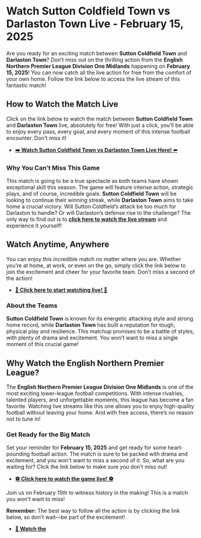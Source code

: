 # Watch Sutton Coldfield Town vs Darlaston Town Live - February 15, 2025

Are you ready for an exciting match between **Sutton Coldfield Town** and **Darlaston Town**? Don’t miss out on the thrilling action from the **English Northern Premier League Division One Midlands** happening on **February 15, 2025**! You can now catch all the live action for free from the comfort of your own home. Follow the link below to access the live stream of this fantastic match!

## How to Watch the Match Live

Click on the link below to watch the match between **Sutton Coldfield Town** and **Darlaston Town** live, absolutely for free! With just a click, you’ll be able to enjoy every pass, every goal, and every moment of this intense football encounter. Don’t miss it!

- [**➡️ Watch Sutton Coldfield Town vs Darlaston Town Live Here! ⬅️**](https://tinyurl.com/livestreamfreeo?st=Sutton+Coldfield+Town+vs+Darlaston+Town&si=ghc)

### Why You Can’t Miss This Game

This match is going to be a true spectacle as both teams have shown exceptional skill this season. The game will feature intense action, strategic plays, and of course, incredible goals. **Sutton Coldfield Town** will be looking to continue their winning streak, while **Darlaston Town** aims to take home a crucial victory. Will Sutton Coldfield’s attack be too much for Darlaston to handle? Or will Darlaston’s defense rise to the challenge? The only way to find out is to [**click here to watch the live stream**](https://tinyurl.com/livestreamfreeo?st=Sutton+Coldfield+Town+vs+Darlaston+Town&si=ghc) and experience it yourself!

## Watch Anytime, Anywhere

You can enjoy this incredible match no matter where you are. Whether you’re at home, at work, or even on the go, simply click the link below to join the excitement and cheer for your favorite team. Don’t miss a second of the action!

- [**🎥 Click here to start watching live! 🎥**](https://tinyurl.com/livestreamfreeo?st=Sutton+Coldfield+Town+vs+Darlaston+Town&si=ghc)

### About the Teams

**Sutton Coldfield Town** is known for its energetic attacking style and strong home record, while **Darlaston Town** has built a reputation for tough, physical play and resilience. This matchup promises to be a battle of styles, with plenty of drama and excitement. You won’t want to miss a single moment of this crucial game!

## Why Watch the English Northern Premier League?

The **English Northern Premier League Division One Midlands** is one of the most exciting lower-league football competitions. With intense rivalries, talented players, and unforgettable moments, this league has become a fan favorite. Watching live streams like this one allows you to enjoy high-quality football without leaving your home. And with free access, there’s no reason not to tune in!

### Get Ready for the Big Match

Set your reminder for **February 15, 2025** and get ready for some heart-pounding football action. The match is sure to be packed with drama and excitement, and you won’t want to miss a second of it. So, what are you waiting for? Click the link below to make sure you don’t miss out!

- [**⚽ Click here to watch the game live! ⚽**](https://tinyurl.com/livestreamfreeo?st=Sutton+Coldfield+Town+vs+Darlaston+Town&si=ghc)

Join us on February 15th to witness history in the making! This is a match you won’t want to miss!

**Remember:** The best way to follow all the action is by clicking the link below, so don’t wait—be part of the excitement!

- [**🎥 Watch the**](https://tinyurl.com/livestreamfreeo?st=Sutton+Coldfield+Town+vs+Darlaston+Town&si=ghc)
